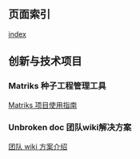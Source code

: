 
## 页面索引

<span type="link" tag="20160703_qksg8ijz" hash="">[index](/content/我们的团队/新手指南/入门指南__(20160703_qksg8ijz).md)</span>   

## 创新与技术项目

### Matriks 种子工程管理工具

<span type="link" tag="20160703_vvkili3u" hash="">[Matriks 项目使用指南](/content/创新与技术项目/matriks/matriks框架使用指南/index__(20160703_vvkili3u).md)</span>

### Unbroken doc 团队wiki解决方案

<span type="link" tag="20160703_hrijqv9" hash="">[团队 wiki 方案介绍](/content/创新与技术项目/unbroken-doc/团队wiki__(20160703_hrijqv9).md)</span>